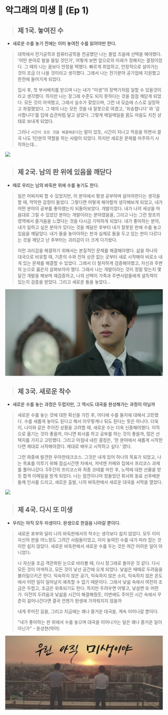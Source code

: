 
# 악그래의 미생 🐊 (Ep 1)


> ## 제 1국. 놓여진 수
- 새로운 수를 놓기 전에는 이미 놓여진 수를 읽어야만 한다.

> 대학에서 전기공학과 컴퓨터공학을 전공했던 나는 졸업 즈음에 선택을 해야했다.
> '어떤 분야로 발을 들일 것인가', 어떻게 보면 앞으로의 미래가 정해지는 결정이었다.
> 그 때의 나는 꿈보다 안정을 택했다. 빠르게 취업하고, 안정적으로 살아가는 것이 조금 더 나을 것이라고 생각했다.
> 그래서 나는 전기분야 공기업에 지원했고 한전에 들어가게 되었다.
>
> 입사 후, 첫 부서배치를 받으며 나는 내가 "미생"의 장백기처럼 일할 수 있을것이라고 생각했다.
> 하지만 나는 장그래 수준도 되지 못하다는 것을 점점 깨닫게 되었다.
> 모든 것이 어색했고, 그래서 실수가 잦았으며, 그런 내 모습에 스스로 실망하고 좌절했었다.
> 그 때의 나는 모든 것을 내 잘못으로 여겼고, '죄송합니다' 와 '감사합니다'를 입에 습관처럼 달고 살았다.
> 그렇게 매일매일을 몸도 마음도 지친 상태로 보내게 되었다.
>
> 그러나 `시간이 모든 것을 해결해준다`는 말이 있듯, 시간이 지나고 적응을 하면서 결국 나도 1인분의 역할을 하는 사람이 되었다.
> 하지만 새로운 문제를 마주하기 시작하는데...

<img src="https://cphoto.asiae.co.kr/listimglink/1/2015020410265342120_1.jpg">


> ## 제 2국. 남의 판 위에 있음을 깨닫다
- 때로 우리는 남의 바둑판 위에 수를 놓기도 한다.

> 일은 어찌저찌 할 수 있었지만, 이 분야에서 평생 공부하며 살아야한다는 생각을 할 때, 막막한 감정이 들었다.
> 그렇다면 어떻게 해야할까 생각해보게 되었고, 내가 어떤 분야의 공부를 좋아했는지 되돌아보았다.
> 개발이었다. 내가 나의 세상을 마음대로 그릴 수 있었던 분야는 개발이라는 분야였음을, 그리고 나는 그런 창조의 영역에서 즐거움을 느꼈다는 것을 다시금 기억하게 되었다.
> 내가 좋아하는 분야, 내가 일하고 싶은 분야가 있다는 것을 깨달은 후부터 내가 잘못된 판에 수를 놓고 있음을 깨달았다.
> 내가 돌을 놓아야하는 판과 실제로 돌을 두고 있는 판이 다르다는 것을 깨닫고 난 후부터는 괴리감이 더 크게 다가왔다.
> 
> 이런 괴리감을 해결하기 위해서는 본질적인 문제를 해결해야했다.
> 삶을 하나의 대국으로 비유할 때, 기존의 수와 전혀 상관 없는 곳부터 새로 시작해야 비로소 내게 있는 문제를 해결할 수 있었다.
> 그래서 더 철저하게 검증해야했고, 자신과 주변의 눈으로 옳은지 살펴보아야 했다. 
> 그래서 나는 개발이라는 것이 정말 맞는지 몇 달간 개발을 해보며 재검증하고, 나의 선택이 가족과 주변사람들에게 설득력이 있는지 검증을 받았다.
> 그리고 새로운 돌을 놓았다...

<img src="장그래.jpeg">

> ## 제 3국. 새로운 착수
- 새로운 수를 놓는 과정은 두렵지만, 그 역시도 대국을 완성해가는 과정이 아닐까

> 새로운 수를 놓는 것에 대한 확신을 가진 후, 어디에 수를 둘지에 대해서 고민했다.
> 수를 새롭게 놓아도 된다고 해서 아무렇게나 둬도 된다는 뜻은 아니다.
> 더욱이, 나이와 같은 주어진 상황을 고려할 때, 새로운 수는 더욱 신중해야했다.
> 이직으로 옮기는 것이 좋을까, 아니면 퇴사를 하고 공부를 하는 것이 좋을까, 많은 선택지를 가지고 고민했다.
> 그리고 마침내 내린 결정은, '한 분야에서 새롭게 시작한다면 제대로 시작해야겠다. 제대로 배우고 시작하고 싶다.' 였다.
> 
> 그런 와중에 발견한 우아한테크코스. 그것은 내게 있어 하나의 목표가 되었고, 
> 나는 목표를 이루기 위해 점심시간엔 차에서, 저녁엔 카페와 집에서 프리코스 과제를 풀어나갔다.
> 5주간의 프리코스와 최종 코테를 마친 후, 노력에 대한 선물을 받듯 합격 이메일을 받게 되었다.
> 나는 잠깐이나마 정들었던 회사와 동료 선후배분들께 인사를 드리고, 새로운 출발, 나의 바둑판에서 새로운 대국을 서막을 열었다.

<img src="https://admin.tvbaduk.com/FileUpDown/news/%EC%B2%9C%EB%85%84%EC%88%98%EB%8B%B4_%EB%B0%94%EB%91%91%EB%8F%8C%20%EB%B3%B4%EC%9D%B4%EB%8A%94%20%EC%B0%A9%EC%88%98%20-%20%EB%B3%B5%EC%82%AC%EB%B3%B8.jpg">


> ## 제 4국. 다시 또 미생
- 우리는 아직 모두 미생이다. 완생으로 한걸음 나아갈 뿐이다.

> 새로운 포부와 달리 나의 바둑판에서의 착수는 생각보다 쉽지 않았다.
> 모두 이미 자신의 판을 어느정도 그려간 사람들이었고, 이미 놓여진 수를 내가 따라 잡는 것이란 쉽지 않았다.
> 새로운 바둑판에서 새로운 수를 두는 것은 여간 어려운 일이 아니었다. 
> 
> 나 자신을 조금 객관화된 눈으로 바라볼 때, 다시 장그래로 돌아온 것 같다.
> 다시 모든 것이 어색하고, 모든 것이 낯선 공간에 오게 되었다.
> 낯섦은 때때로 두려움을 불러일으키곤 한다. 
> 익숙하지 않은 공기, 익숙하지 않은 소리, 익숙하지 않은 온도에서 어떤 일이 일어날지 예측할 수 없기 때문이다.
> 그래서 낯섦 속에서 여전히 조금은 두렵고, 조금은 위축되기도 한다.
> 하지만 두려우면 어떻고, 낯설면 또 어떤가.
> 이전의 두려움과 낯섦을 시간이 해결해줬듯, 이번에도 주어진 시간 속에서 꾸준히 걸어나간다면 결국 언젠가 완생에 가까워지지 않을까
>
> 내게 주어진 길을, 그리고 지금에는 꽤나 즐거운 대국을, 계속 이어나갈 뿐이다.
> 
> "내가 좋아하는 판 위에서 수를 놓으며 대국을 이어나가는 일은 꽤나 즐거운 일이 아닌가" - 윤성현(악어)

<img src="미생.png">